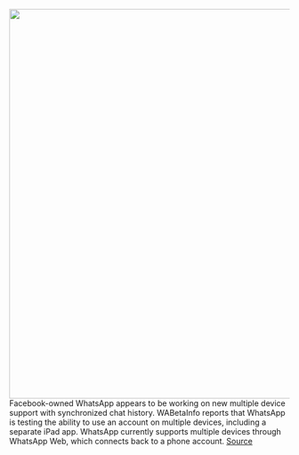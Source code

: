 <img src='https://cdn.vox-cdn.com/thumbor/GplduNkK9gPzNoRmBeQkxzRQj2A=/0x0:1020x676/1200x800/filters:focal(429x257:591x419)/cdn.vox-cdn.com/uploads/chorus_image/image/67179965/WhatsApp1_1020.0.jpg' width='700px' /><br/>
Facebook-owned WhatsApp appears to be working on new multiple device support with synchronized chat history. WABetaInfo reports that WhatsApp is testing the ability to use an account on multiple devices, including a separate iPad app. WhatsApp currently supports multiple devices through WhatsApp Web, which connects back to a phone account.
<a href='https://www.theverge.com/2020/8/10/21361542/whatsapp-multiple-devices-support-ipad-app-chat-sync-rumors'> Source <a/>